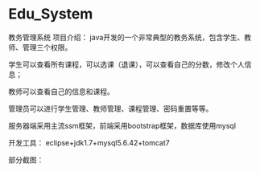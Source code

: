 # Edu_System
教务管理系统
项目介绍：
java开发的一个非常典型的教务系统，包含学生、教师、管理三个权限。

学生可以查看所有课程，可以选课（退课），可以查看自己的分数，修改个人信息；

教师可以查看自己的信息和课程。

管理员可以进行学生管理、教师管理、课程管理、密码重置等等。

服务器端采用主流ssm框架，前端采用bootstrap框架，数据库使用mysql

开发工具：
eclipse+jdk1.7+mysql5.6.42+tomcat7

部分截图：

